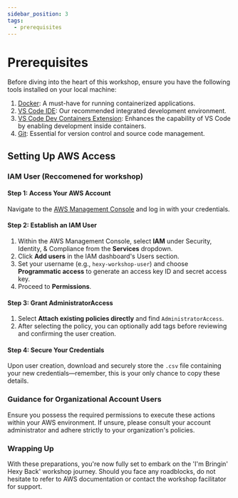 ```yaml
---
sidebar_position: 3
tags:
  - prerequisites
---
```


# Prerequisites

Before diving into the heart of this workshop, ensure you have the following tools installed on your local machine:

1. [Docker](https://docs.docker.com/get-docker/): A must-have for running containerized applications.
2. [VS Code IDE](https://code.visualstudio.com/): Our recommended integrated development environment.
3. [VS Code Dev Containers Extension](https://marketplace.visualstudio.com/items?itemName=ms-vscode-remote.remote-containers): Enhances the capability of VS Code by enabling development inside containers.
4. [Git](https://git-scm.com/book/en/v2/Getting-Started-Installing-Git): Essential for version control and source code management.

## Setting Up AWS Access

### IAM User (Reccomened for workshop)

#### Step 1: Access Your AWS Account

Navigate to the [AWS Management Console](https://aws.amazon.com/console/) and log in with your credentials.

#### Step 2: Establish an IAM User

1. Within the AWS Management Console, select **IAM** under Security, Identity, & Compliance from the **Services** dropdown.
2. Click **Add users** in the IAM dashboard's Users section.
3. Set your username (e.g., `hexy-workshop-user`) and choose **Programmatic access** to generate an access key ID and secret access key.
4. Proceed to **Permissions**.

#### Step 3: Grant AdministratorAccess

1. Select **Attach existing policies directly** and find `AdministratorAccess`.
2. After selecting the policy, you can optionally add tags before reviewing and confirming the user creation.

#### Step 4: Secure Your Credentials

Upon user creation, download and securely store the `.csv` file containing your new credentials—remember, this is your only chance to copy these details.

### Guidance for Organizational Account Users

Ensure you possess the required permissions to execute these actions within your AWS environment. If unsure, please consult your account administrator and adhere strictly to your organization's policies.

### Wrapping Up

With these preparations, you're now fully set to embark on the 'I'm Bringin' Hexy Back' workshop journey. Should you face any roadblocks, do not hesitate to refer to AWS documentation or contact the workshop facilitator for support.
